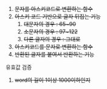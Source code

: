 1. ~~문자를 아스키코드로 변환하는 함수~~
2. ~~아스키 코드 기반으로 글자 뒤집는 기능~~
   1. ~~대문자의 경우 : 65~90~~
   2. ~~소문자의 경우 : 97~122~~
   3. ~~다른 글자의 경우 : 그대로~~
3. ~~아스키코드를 문자로 변환하는 함수~~
4. ~~반환된 글자를 붙여서 반환하는 기능~~

유효값 검증

1. ~~word의 길이 1이상 1000이하인지~~
